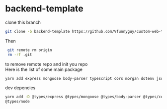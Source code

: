 # backend-template
clone this branch 
```bash
git clone -b backend-template https://github.com/Vfunnyguy/custom-web-template.git  
```
Then
```bash 
 git remote rm origin
 rm -rf .git
 ``` 
to remove remote repo  and init you repo <br/>
Here is the list of some main package
```bash
yarn add express mongoose body-parser typescript cors morgan dotenv jsonwebtoken bcrypt
``` 
dev depencies
```bash 
yarn add -D @types/express @types/mongoose @types/body-parser @types/cors @types/morgan nodemon @types/jsonwebtoken @types/bcrypt
@types/node
```
